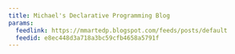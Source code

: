 ```yaml
---
title: Michael's Declarative Programming Blog
params:
  feedlink: https://mmartedp.blogspot.com/feeds/posts/default
  feedid: e8ec448d3a718a3bc59cfb4658a5791f
---
```

